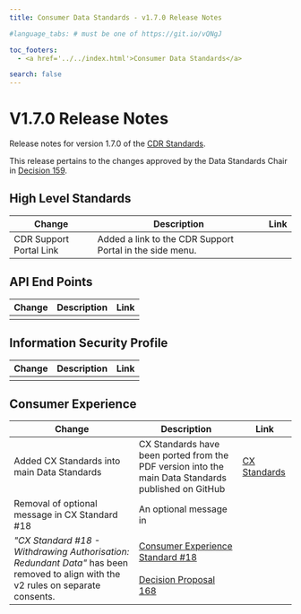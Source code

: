 ```yaml
---
title: Consumer Data Standards - v1.7.0 Release Notes

#language_tabs: # must be one of https://git.io/vQNgJ

toc_footers:
  - <a href='../../index.html'>Consumer Data Standards</a>

search: false
---
```


# V1.7.0 Release Notes
Release notes for version 1.7.0 of the [CDR Standards](../../index.html).

This release pertains to the changes approved by the Data Standards Chair in [Decision 159](https://github.com/ConsumerDataStandardsAustralia/standards/issues/159).

## High Level Standards

|Change|Description|Link|
|------|-----------|----|
| CDR Support Portal Link | Added a link to the CDR Support Portal in the side menu. |

## API End Points

|Change|Description|Link|
|------|-----------|----|
|  |  |

## Information Security Profile
|Change|Description|Link|
|------|-----------|----|
|  |  |

## Consumer Experience

|Change|Description|Link|
|------|-----------|----|
| Added CX Standards into main Data Standards | CX Standards have been ported from the PDF version into the main Data Standards published on GitHub | [CX Standards](#consumer-experience) |
| Removal of optional message in CX Standard #18 | An optional message in
_"CX Standard #18 - Withdrawing Authorisation: Redundant Data"_ has been removed to align with the v2 rules on separate consents. | [Consumer Experience Standard #18](#withdrawal-standards)<br/><br/>[Decision Proposal 168](https://github.com/ConsumerDataStandardsAustralia/standards/issues/168) |
